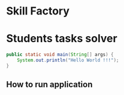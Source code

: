 # Skill Factory

<h1> Students tasks solver </h1>

```Java
public static void main(String[] args) {
	System.out.println("Hello World !!!");
}
```

<h2>How to run application</>